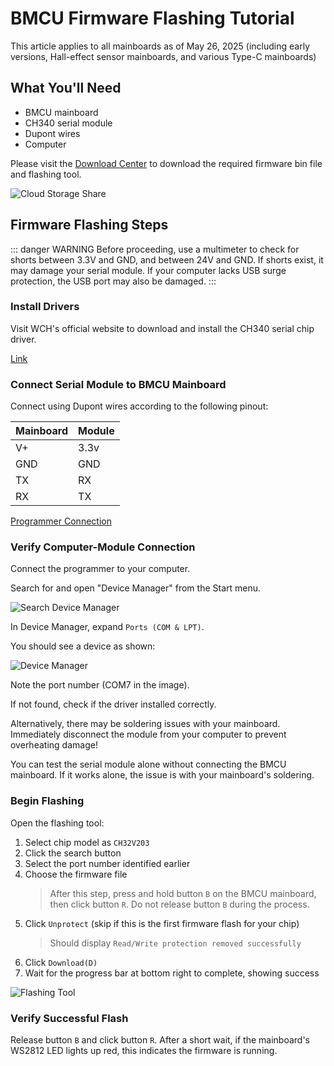 # BMCU Firmware Flashing Tutorial

This article applies to all mainboards as of May 26, 2025 (including early versions, Hall-effect sensor mainboards, and various Type-C mainboards)

## What You'll Need

- BMCU mainboard
- CH340 serial module
- Dupont wires
- Computer

Please visit the [Download Center](../other/download-center) to download the required firmware bin file and flashing tool.

![Cloud Storage Share](/assets/build/flash/网盘分享.jpg)

## Firmware Flashing Steps

::: danger WARNING
Before proceeding, use a multimeter to check for shorts between 3.3V and GND, and between 24V and GND. If shorts exist, it may damage your serial module. If your computer lacks USB surge protection, the USB port may also be damaged.
:::

### Install Drivers

Visit WCH's official website to download and install the CH340 serial chip driver.

[Link](https://www.wch.cn/downloads/CH341SER_EXE.html)

### Connect Serial Module to BMCU Mainboard

Connect using Dupont wires according to the following pinout:

| Mainboard | Module |
| :--- | :--- |
| V+   | 3.3v |
| GND  | GND  |
| TX   | RX   |
| RX   | TX   |

[Programmer Connection](/assets/build/flash/烧录器连接.jpg)

### Verify Computer-Module Connection

Connect the programmer to your computer.

Search for and open "Device Manager" from the Start menu.

![Search Device Manager](/assets/build/flash/搜索设备管理器.jpg)

In Device Manager, expand `Ports (COM & LPT)`.

You should see a device as shown:

![Device Manager](/assets/build/flash/设备管理器.jpg)

Note the port number (COM7 in the image).

If not found, check if the driver installed correctly.

Alternatively, there may be soldering issues with your mainboard. Immediately disconnect the module from your computer to prevent overheating damage!

You can test the serial module alone without connecting the BMCU mainboard. If it works alone, the issue is with your mainboard's soldering.

### Begin Flashing

Open the flashing tool:

1. Select chip model as `CH32V203`
2. Click the search button
3. Select the port number identified earlier
4. Choose the firmware file
    > After this step, press and hold button `B` on the BMCU mainboard, then click button `R`. Do not release button `B` during the process.
5. Click `Unprotect` (skip if this is the first firmware flash for your chip)
    > Should display `Read/Write protection removed successfully`
6. Click `Download(D)`
7. Wait for the progress bar at bottom right to complete, showing success

![Flashing Tool](/assets/build/flash/烧录工具.jpg)

### Verify Successful Flash

Release button `B` and click button `R`. After a short wait, if the mainboard's WS2812 LED lights up red, this indicates the firmware is running.